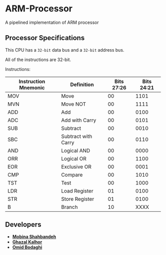 # ARM-Processor
A pipelined implementation of ARM processor
## Processor Specifications

This CPU has a `32-bit` data bus and a `32-bit` address bus.

All of the instructions are 32-bit.

Instructions:

| Instruction Mnemonic | Definition          | Bits 27:26 | Bits 24:21 | 
|----------------------|---------------------|------------|------------|
| MOV                  | Move                | 00         | 1101       | 
| MVN                  | Move NOT            | 00         | 1111       | 
| ADD                  | Add                 | 00         | 0100       |
| ADC                  | Add with Carry      | 00         | 0101       |
| SUB                  | Subtract            | 00         | 0010       | 
| SBC                  | Subtract with Carry | 00         | 0110       | 
| AND                  | Logical AND         | 00         | 0000       | 
| ORR                  | Logical OR          | 00         | 1100       | 
| EOR                  | Exclusive OR        | 00         | 0001       | 
| CMP                  | Compare             | 00         | 1010       |
| TST                  | Test                | 00         | 1000       | 
| LDR                  | Load Register       | 01         | 0100       | 
| STR                  | Store Register      | 01         | 0100       | 
| B                    | Branch              | 10         | XXXX       | 
## Developers

* [**Mobina Shahbandeh**](https://github.com/mobinashb)
* [**Ghazal Kalhor**](https://github.com/kalhorghazal)
* [**Omid Bodaghi**](https://github.com/omigo2000)
